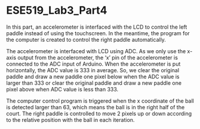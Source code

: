 # ESE519_Lab3_Part4

In this part, an accelerometer is interfaced with the LCD to control the left paddle instead of using the touchscreen. In the meantime, the program for the computer is created to control the right paddle automatically.

The accelerometer is interfaced with LCD using ADC. As we only use the x-axis output from the accelerometer, the ‘x’ pin of the accelerometer is connected to the ADC input of Arduino. When the accelerometer is put horizontally, the ADC value is 333 in average. So, we clear the original paddle and draw a new paddle one pixel below when the ADC value is larger than 333 or clear the original paddle and draw a new paddle one pixel above when ADC value is less than 333.

The computer control program is triggered when the x coordinate of the ball is detected larger than 63, which means the ball is in the right half of the court. The right paddle is controlled to move 2 pixels up or down according to the relative position with the ball in each iteration.
